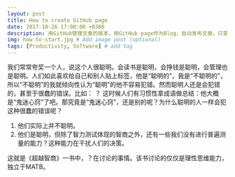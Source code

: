 ```yaml
---
layout: post
title: How to create GitHub page
date: 2017-10-26 17:00:00 +0300
description: 用GitHub管理文章的版本，用GitHub page作为Blog，自动发布文章。只享受写作的过程，让写作飞起来！ # Add post description (optional)
img: how-to-start.jpg # Add image post (optional)
tags: [Productivity, Software] # add tag
---
```


我们常常夸奖一个人，说这个人很聪明。会读书是聪明，会挣钱是聪明，会管理也是聪明。人们如此喜欢给自己和别人贴上标签，他是“聪明的”，我是“不聪明的”，所以“不聪明”的我就倾向性认为“聪明”的他不容易犯错。然而聪明人还是会犯错的，甚至于很蠢的错误。比如：
？
这时候人们有习惯性拿成语做总结：他大概是“鬼迷心窍”了吧。那究竟是“鬼迷心窍”，还是别的呢？为什么聪明的人一样会犯这种很蠢的错误呢？
1. 他们实际上并不聪明。
2. 他们是聪明，但除了智力测试体现的智商之外，还有一些我们没有进行普遍测量的能力？这种能力在干扰人们的决策。

这就是《超越智商》一书中，？在讨论的事情。该书讨论的仅仅是理性思维能力，独立于MATB。
